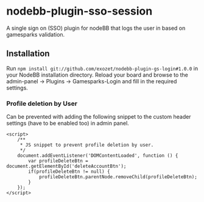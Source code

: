 # nodebb-plugin-sso-session
A single sign on (SSO) plugin for nodeBB that logs the user in based on gamesparks validation.

## Installation
Run `npm install git://github.com/exozet/nodebb-plugin-gs-login#1.0.0` in your NodeBB installation directory.
Reload your board and browse to the admin-panel -> Plugins -> Gamesparks-Login and fill in the required settings.

### Profile deletion by User
Can be prevented with adding the following snippet to the custom header settings (have to be enabled too) in admin panel.

```
<script>
    /**
     * JS snippet to prevent profile deletion by user.
     */
    document.addEventListener('DOMContentLoaded', function () {
        var profileDeleteBtn = document.getElementById('deleteAccountBtn');
        if(profileDeleteBtn != null) {
            profileDeleteBtn.parentNode.removeChild(profileDeleteBtn);
        }
    });
</script>
```